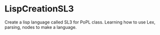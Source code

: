 # LispCreationSL3
Create a lisp language called SL3 for PoPL class.  Learning how to use Lex, parsing, nodes to make a language. 
